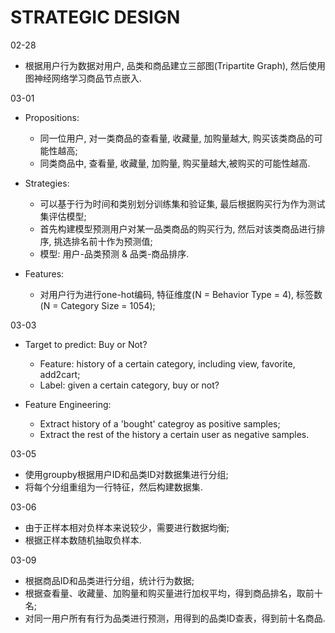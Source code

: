 # STRATEGIC DESIGN

02-28

- 根据用户行为数据对用户, 品类和商品建立三部图(Tripartite Graph), 然后使用图神经网络学习商品节点嵌入.

03-01

- Propositions:
  - 同一位用户, 对一类商品的查看量, 收藏量, 加购量越大, 购买该类商品的可能性越高;
  - 同类商品中, 查看量, 收藏量, 加购量, 购买量越大,被购买的可能性越高.

- Strategies:
  - 可以基于行为时间和类别划分训练集和验证集, 最后根据购买行为作为测试集评估模型;
  - 首先构建模型预测用户对某一品类商品的购买行为, 然后对该类商品进行排序, 挑选排名前十作为预测值;
  - 模型: 用户-品类预测 & 品类-商品排序.

- Features:
  - 对用户行为进行one-hot编码, 特征维度(N = Behavior Type = 4), 标签数(N = Category Size = 1054);

03-03

- Target to predict: Buy or Not?
  - Feature: history of a certain category, including view, favorite, add2cart;
  - Label: given a certain category, buy or not?

- Feature Engineering:
  - Extract history of a 'bought' categroy as positive samples;
  - Extract the rest of the history a certain user as negative samples.

03-05

- 使用groupby根据用户ID和品类ID对数据集进行分组;
- 将每个分组重组为一行特征，然后构建数据集.

03-06

- 由于正样本相对负样本来说较少，需要进行数据均衡;
- 根据正样本数随机抽取负样本.

03-09

- 根据商品ID和品类进行分组，统计行为数据;
- 根据查看量、收藏量、加购量和购买量进行加权平均，得到商品排名，取前十名;
- 对同一用户所有有行为品类进行预测，用得到的品类ID查表，得到前十名商品.
